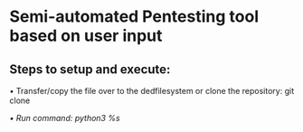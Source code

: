 # Semi-automated Pentesting tool based on user input
## Steps to setup and execute:
• Transfer/copy the file over to the dedfilesystem or clone the repository: git clone <address>
• Run command: python3 %s
